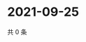 # 2021-09-25

共 0 条

<!-- BEGIN WEIBO -->
<!-- 最后更新时间 Sat Sep 25 2021 23:13:29 GMT+0800 (China Standard Time) -->

<!-- END WEIBO -->
